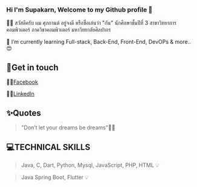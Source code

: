 ### Hi I'm Supakarn, Welcome to my Github profile 👋

👦🏻 สวัสดีครับ ผม ศุภกานต์ อยู่จงดี หรือชื่อเล่นว่า "กัน" นักศึกษาชั้นปีที่ 3 สาขาวิทยาการคอมพิวเตอร์ ภาควิชาคอมพิวเตอร์ มหาวิทยาลัยศิลปากร

🌱 I’m currently learning Full-stack, Back-End, Front-End, DevOPs & more.. 😍

## 💖Get in touch

🤚🏻[Facebook](https://www.facebook.com/Supakarn.Y)

🤚🏻[LinkedIn](https://www.linkedin.com/in/supakarn-yoojongdee-436684228)

## ✨Quotes
> "Don’t let your dreams be dreams"✌🏼

## 💻TECHNICAL SKILLS
> Java, C, Dart, Python, Mysql, JavaScript, PHP, HTML 💡

> Java Spring Boot, Flutter 💡 
<!--
**Supakarn-Y/Supakarn-Y** is a ✨ _special_ ✨ repository because its `README.md` (this file) appears on your GitHub profile.

Here are some ideas to get you started:

- 🔭 I’m currently working on ...
- 🌱 I’m currently learning ...
- 👯 I’m looking to collaborate on ...
- 🤔 I’m looking for help with ...
- 💬 Ask me about ...
- 📫 How to reach me: ...
- 😄 Pronouns: ...
- ⚡ Fun fact: ...
-->
